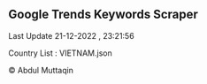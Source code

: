 

## Google Trends Keywords Scraper 
 
Last Update 21-12-2022 , 23:21:56

Country List :
VIETNAM.json



© Abdul Muttaqin 
